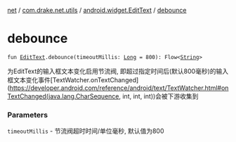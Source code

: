 [net](../../index.md) / [com.drake.net.utils](../index.md) / [android.widget.EditText](index.md) / [debounce](./debounce.md)

# debounce

`fun `[`EditText`](https://developer.android.com/reference/android/widget/EditText.html)`.debounce(timeoutMillis: `[`Long`](https://kotlinlang.org/api/latest/jvm/stdlib/kotlin/-long/index.html)` = 800): Flow<`[`String`](https://kotlinlang.org/api/latest/jvm/stdlib/kotlin/-string/index.html)`>`

为EditText的输入框文本变化启用节流阀, 即超过指定时间后(默认800毫秒)的输入框文本变化事件[TextWatcher.onTextChanged](https://developer.android.com/reference/android/text/TextWatcher.html#onTextChanged(java.lang.CharSequence, int, int, int))会被下游收集到

### Parameters

`timeoutMillis` - 节流阀超时时间/单位毫秒, 默认值为800
